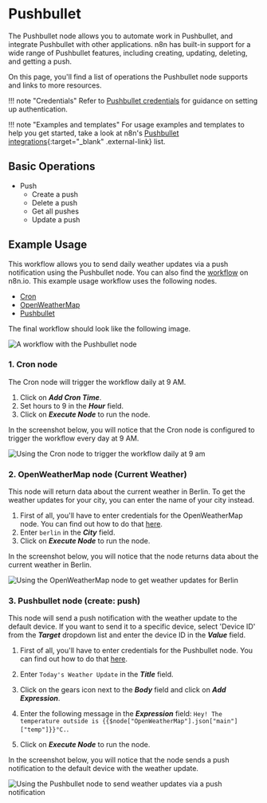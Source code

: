 # Pushbullet

The Pushbullet node allows you to automate work in Pushbullet, and integrate Pushbullet with other applications. n8n has built-in support for a wide range of Pushbullet features, including creating, updating, deleting, and getting a push. 

On this page, you'll find a list of operations the Pushbullet node supports and links to more resources.

!!! note "Credentials"
    Refer to [Pushbullet credentials](https://docs.n8n.io/integrations/builtin/credentials/pushbullet/) for guidance on setting up authentication. 

!!! note "Examples and templates"
    For usage examples and templates to help you get started, take a look at n8n's [Pushbullet integrations](https://n8n.io/integrations/pushbullet/){:target="_blank" .external-link} list.


## Basic Operations

* Push
    * Create a push
    * Delete a push
    * Get all pushes
    * Update a push

## Example Usage

This workflow allows you to send daily weather updates via a push notification using the Pushbullet node. You can also find the [workflow](https://n8n.io/workflows/740) on n8n.io. This example usage workflow uses the following nodes.
- [Cron](/integrations/builtin/core-nodes/n8n-nodes-base.cron/)
- [OpenWeatherMap](/integrations/builtin/app-nodes/n8n-nodes-base.openweathermap/)
- [Pushbullet]()

The final workflow should look like the following image.

![A workflow with the Pushbullet node](/_images/integrations/builtin/app-nodes/pushbullet/workflow.png)

### 1. Cron node

The Cron node will trigger the workflow daily at 9 AM.

1. Click on ***Add Cron Time***.
2. Set hours to 9 in the ***Hour*** field.
3. Click on ***Execute Node*** to run the node.

In the screenshot below, you will notice that the Cron node is configured to trigger the workflow every day at 9 AM.

![Using the Cron node to trigger the workflow daily at 9 am](/_images/integrations/builtin/app-nodes/pushbullet/cron_node.png)

### 2. OpenWeatherMap node (Current Weather)

This node will return data about the current weather in Berlin. To get the weather updates for your city, you can enter the name of your city instead.

1. First of all, you'll have to enter credentials for the OpenWeatherMap node. You can find out how to do that [here](/integrations/builtin/credentials/openweathermap/).
2. Enter `berlin` in the ***City*** field.
3. Click on ***Execute Node*** to run the node.

In the screenshot below, you will notice that the node returns data about the current weather in Berlin.

![Using the OpenWeatherMap node to get weather updates for Berlin](/_images/integrations/builtin/app-nodes/pushbullet/openweathermap_node.png)

### 3. Pushbullet node (create: push)

This node will send a push notification with the weather update to the default device. If you want to send it to a specific device, select 'Device ID' from the ***Target*** dropdown list and enter the device ID in the ***Value*** field.

1. First of all, you'll have to enter credentials for the Pushbullet node. You can find out how to do that [here](/integrations/builtin/credentials/pushbullet/).
2. Enter `Today's Weather Update` in the ***Title*** field.
3. Click on the gears icon next to the ***Body*** field and click on ***Add Expression***.

4. Enter the following message in the ***Expression*** field: `Hey! The temperature outside is {{$node["OpenWeatherMap"].json["main"]["temp"]}}°C.`.
5. Click on ***Execute Node*** to run the node.


In the screenshot below, you will notice that the node sends a push notification to the default device with the weather update.

![Using the Pushbullet node to send weather updates via a push notification](/_images/integrations/builtin/app-nodes/pushbullet/pushbullet_node.png)
